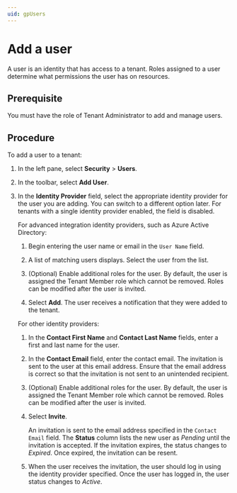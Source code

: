 ```yaml
---
uid: gpUsers
---
```


# Add a user

A user is an identity that has access to a tenant. Roles assigned to a user determine what permissions the user has on resources.

## Prerequisite

You must have the role of Tenant Administrator to add and manage users.

## Procedure

To add a user to a tenant:

1. In the left pane, select **Security** > **Users**.

1. In the toolbar, select **Add User**.

1. In the **Identity Provider** field, select the appropriate identity provider for the user you are adding. You can switch to a different option later. For tenants with a single identity provider enabled, the field is disabled.

   For advanced integration identity providers, such as Azure Active Directory:

   1. Begin entering the user name or email in the `User Name` field.

   1. A list of matching users displays. Select the user from the list.

   1. (Optional) Enable additional roles for the user. By default, the user is assigned the Tenant Member role which cannot be removed. Roles can be modified after the user is invited.

   1. Select **Add**. The user receives a notification that they were added to the tenant.

   For other identity providers:

   1. In the **Contact First Name** and **Contact Last Name** fields, enter a first and last name for the user.  

   1. In the **Contact Email** field, enter the contact email. The invitation is sent to the user at this email address. Ensure that the email address is correct so that the invitation is not sent to an unintended recipient.

   1. (Optional) Enable additional roles for the user. By default, the user is assigned the Tenant Member role which cannot be removed. Roles can be modified after the user is invited.

   1. Select **Invite**.

      An invitation is sent to the email address specified in the `Contact Email` field. The **Status** column lists the new user as *Pending* until the invitation is accepted. If the invitation expires, the status changes to *Expired*. Once expired, the invitation can be resent.

   1. When the user receives the invitation, the user should log in using the identity provider specified. Once the user has logged in, the user status changes to *Active*.
